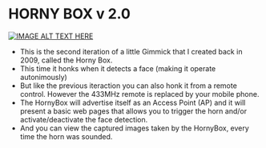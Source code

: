 # HORNY BOX v 2.0

[![IMAGE ALT TEXT HERE](https://img.youtube.com/vi/xh2rfTNfjmw/0.jpg)](https://www.youtube.com/watch?v=xh2rfTNfjmw)

- This is the second iteration of a little Gimmick that I created back in 2009, called the Horny Box.<br />
- This time it honks when it detects a face (making it operate autonimously)<br />
- But like the previous iteraction you can also honk it from a remote control. However the 433MHz remote is replaced by your mobile phone.<br />
- The HornyBox will advertise itself as an Access Point (AP) and it will present a basic web pages that allows you to trigger the horn and/or activate/deactivate the face detection.<br />
- And you can view the captured images taken by the HornyBox, every time the horn was sounded.
